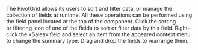 The PivotGrid allows its users to&nbsp;sort and filter data, or&nbsp;manage the collection of&nbsp;fields at&nbsp;runtime. All these operations can be&nbsp;performed using the field panel located at&nbsp;the top of&nbsp;the component. Click the sorting or&nbsp;filtering icon of&nbsp;one of&nbsp;the fields to&nbsp;sort or&nbsp;filter data by&nbsp;this field. Right-click the &laquo;Sales&raquo; field and select an&nbsp;item from the appeared context menu to&nbsp;change the summary type. Drag and drop the fields to&nbsp;rearrange them.